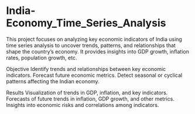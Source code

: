 # India-Economy_Time_Series_Analysis

This project focuses on analyzing key economic indicators of India using time series analysis to uncover trends, patterns, and relationships that shape the country’s economy. It provides insights into GDP growth, inflation rates, population growth, etc.

Objective
Identify trends and relationships between key economic indicators.
Forecast future economic metrics.
Detect seasonal or cyclical patterns affecting the Indian economy.

Results
Visualization of trends in GDP, inflation, and key indicators.
Forecasts of future trends in inflation, GDP growth, and other metrics.
Insights into economic risks and correlations among indicators.
